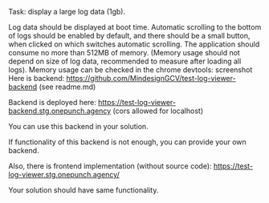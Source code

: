 Task: display a large log data (1gb).

Log data should be displayed at boot time.
Automatic scrolling to the bottom of logs should be enabled by default, and there should be a small button, when clicked on which switches automatic scrolling.
The application should consume no more than 512MB of memory.
(Memory usage should not depend on size of log data, recommended to measure after loading all logs).
Memory usage can be checked in the chrome devtools: screenshot
Here is backend: https://github.com/MindesignGCV/test-log-viewer-backend (see readme.md)

Backend is deployed here: https://test-log-viewer-backend.stg.onepunch.agency (cors allowed for localhost)

You can use this backend in your solution.

If functionality of this backend is not enough, you can provide your own backend.

Also, there is frontend implementation (without source code): https://test-log-viewer.stg.onepunch.agency/

Your solution should have same functionality.